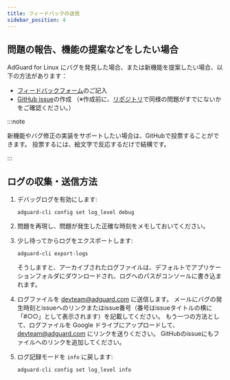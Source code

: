 ```yaml
---
title: フィードバックの送信
sidebar_position: 4
---
```


## 問題の報告、機能の提案などをしたい場合

AdGuard for Linux にバグを発見した場合、または新機能を提案したい場合、以下の方法があります：

- [フィードバックフォーム](https://surveys.adguard.com/en/adguard_linux/form.html)のご記入
- [GitHub issue](https://github.com/AdguardTeam/AdGuardCLI/issues/new/choose)の作成 （※作成前に、[リポジトリ](https://github.com/AdguardTeam/AdGuardCLI/issues?q=is%3Aissue)で同様の問題がすでにないかをご確認ください。）

:::note

新機能やバグ修正の実装をサポートしたい場合は、GitHubで投票することができます。 投票するには、絵文字で反応するだけで結構です。

:::

## ログの収集・送信方法

1. デバッグログを有効にします:

   `adguard-cli config set log_level debug`

2. 問題を再現し、問題が発生した正確な時刻をメモしておいてください。

3. 少し待ってからログをエクスポートします:

   `adguard-cli export-logs`

   そうしますと、アーカイブされたログファイルは、デフォルトでアプリケーションフォルダにダウンロードされ、ログへのパスがコンソールに書き込まれます。

4. ログファイルを <devteam@adguard.com> に送信します。 メールにバグの発生時刻とissueへのリンクまたはissue番号（番号はissueタイトルの横に「#○○」として表示されます）を記載してください。 もう一つの方法として、ログファイルを Google ドライブにアップロードして、<devteam@adguard.com> にリンクを送りください。 GitHubのissueにもファイルへのリンクを追加してください。

5. ログ記録モードを `info` に戻します:

   `adguard-cli config set log_level info`
